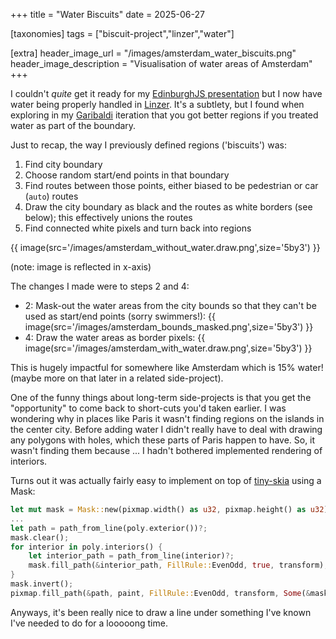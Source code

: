 +++
title = "Water Biscuits"
date = 2025-06-27

[taxonomies]
tags = ["biscuit-project","linzer","water"]

[extra]
header_image_url = "/images/amsterdam_water_biscuits.png"
header_image_description = "Visualisation of water areas of Amsterdam"
+++

I couldn't *quite* get it ready for my [EdinburghJS presentation](@/posts/2025-06-17.md) but I now have water being properly handled in [Linzer](https://github.com/mikemoraned/geo/tree/main/apps/linzer). It's a subtlety, but I found when exploring in my [Garibaldi](https://garibaldi.houseofmoran.io) iteration that you got better regions if you treated water as part of the boundary.

<!-- more -->

Just to recap, the way I previously defined regions ('biscuits') was:
1. Find city boundary
2. Choose random start/end points in that boundary
3. Find routes between those points, either biased to be pedestrian or car (`auto`) routes
4. Draw the city boundary as black and the routes as white borders (see below); this effectively unions the routes
5. Find connected white pixels and turn back into regions

{{ image(src='/images/amsterdam_without_water.draw.png',size='5by3') }}

(note: image is reflected in x-axis)

The changes I made were to steps 2 and 4:
* 2: Mask-out the water areas from the city bounds so that they can't be used as start/end points (sorry swimmers!): 
{{ image(src='/images/amsterdam_bounds_masked.png',size='5by3') }}
* 4: Draw the water areas as border pixels: {{ image(src='/images/amsterdam_with_water.draw.png',size='5by3') }}

This is hugely impactful for somewhere like Amsterdam which is 15% water! (maybe more on that later in a related side-project).

One of the funny things about long-term side-projects is that you get the "opportunity" to come back to short-cuts you'd taken earlier. I was wondering why in places like Paris it wasn't finding regions on the islands in the center city. Before adding water I didn't really have to deal with drawing any polygons with holes, which these parts of Paris happen to have. So, it wasn't finding them because ... I hadn't bothered implemented rendering of interiors.

Turns out it was actually fairly easy to implement on top of [tiny-skia](https://github.com/linebender/tiny-skia) using a Mask:

```rust
let mut mask = Mask::new(pixmap.width() as u32, pixmap.height() as u32).unwrap();
...
let path = path_from_line(poly.exterior())?;
mask.clear();
for interior in poly.interiors() {
    let interior_path = path_from_line(interior)?;
    mask.fill_path(&interior_path, FillRule::EvenOdd, true, transform);
}
mask.invert();
pixmap.fill_path(&path, paint, FillRule::EvenOdd, transform, Some(&mask));
```

Anyways, it's been really nice to draw a line under something I've known I've needed to do for a looooong time.